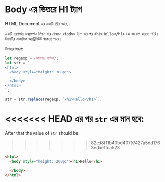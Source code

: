 # Body এর ভিতরে H1 ট্যাগ

HTML Document এর একটি স্ট্রিং আছে।

একটি রেগুলার এক্সপ্রেশন লিখুন যার মাধ্যমে `<body>` ট্যাগ এর পর `<h1>Hello</h1>` কে সংযোগ করতে পারি। ট্যাগটির একাধিক অ্যাট্রিবিউট থাকতে পারে।

উদাহরণস্বরূপ:

```js
let regexp = /আপনার প্যাটার্ন/;
let str = `
<html>
  <body style="height: 200px">
  ...
  </body>
</html>
`;

str = str.replace(regexp, `<h1>Hello</h1>`);
```

<<<<<<< HEAD
এর পর `str` এর মান হবে:
=======
After that the value of `str` should be:

>>>>>>> 82ed8f11b40bd40797427a5dd1763edbe1fca523
```html
<html>
  <body style="height: 200px"><h1>Hello</h1>
  ...
  </body>
</html>
```
